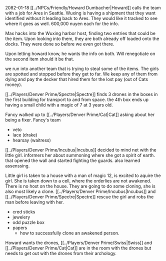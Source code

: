 2082-01-18
[[../NPCs/Friendly/Howard Dumbacher|Howard]] calls the team with a job for Ares in Seattle. Wuxing is having a shipment that they want identified without it leading back to Ares. They would like it tracked to see where it goes as well. 600,000 nuyen each for the info.

Max hacks into the Wuxing harbor host, finding two entries that could be the item. 
Upon looking into them, they are both already off loaded onto the docks. They were done so before we even got there. 

Upon letting howard know, he wants the info on both. Will renegotiate on the second item should it be that.

we run into another team that is trying to steal some of the items. The girls are spotted and stopped before they get to far. We keep any of them from dying and pay the decker that hired them for the lost pay (out of Cats money). 

[[../Players/Denver Prime/Spectre|Spectre]] finds 3 drones in the boxes in the first building for transport to and from space. the 4th box ends up having a small child with a magic of 7 at 3 years old.

Fancy walked up to [[../Players/Denver Prime/Cat|Cat]] asking about her being a fixer. 
Fancy's team
- veto
- lace (drake)
- hearsay (waitress)


[[../Players/Denver Prime/Incubus|Incubus]] decided to mind net with the little girl. informers her about summoning where she got a spirit of earth. that opened the wall and started fighting the guards. also learned assenssing.

Little girl is taken to a house with a man of magic 12, is excited to aquire the girl. She is taken down to a cell, where the orderlies are not awakened. There is no host on the house. They are going to do some cloning, she is also most likely a clone. [[../Players/Denver Prime/Incubus|Incubus]] and [[../Players/Denver Prime/Spectre|Spectre]] rescue the girl and robs the man before leaving with her.
- cred sticks
- jewelery
- odd puzzle box
- papers
	- how to successfully clone an awakened person.

Howard wants the drones, [[../Players/Denver Prime/Swiss|Swiss]] and [[../Players/Denver Prime/Cat|Cat]] are in the room with the drones but needs to get out with the drones from their archology. 